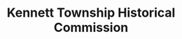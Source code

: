 ---
layout: repo
title: "Kennett Township Historical Commission"
id: 13320
permalink: repos/13320/
---